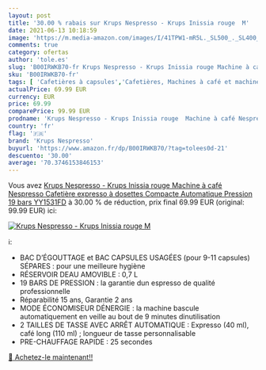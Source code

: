 ```yaml
---
layout: post
title: '30.00 % rabais sur Krups Nespresso - Krups Inissia rouge  M'
date: 2021-06-13 10:18:59
image: 'https://m.media-amazon.com/images/I/41TPW1-mR5L._SL500_._SL400_.jpg'
comments: true
category: ofertas
author: 'tole.es'
slug: 'B00IRWKB70-fr Krups Nespresso - Krups Inissia rouge Machine à café...'
sku: 'B00IRWKB70-fr'
tags: [ 'Cafetières à capsules','Cafetières, Machines à café et machines à expresso','Café, thé et expresso','Cuisine et Maison','krups nespresso', ]
actualPrice: 69.99 EUR
currency: EUR
price: 69.99
comparePrice: 99.99 EUR
prodname: 'Krups Nespresso - Krups Inissia rouge  Machine à café Nespresso  Cafetière expresso à dosettes  Compacte Automatique  Pression 19 bars YY1531FD'
country: 'fr'
flag: '🇫🇷'
brand: 'Krups Nespresso'
buyurl: 'https://www.amazon.fr/dp/B00IRWKB70/?tag=tolees0d-21'
descuento: '30.00'
average: '70.3746153846153'
---
```


Vous avez [Krups Nespresso - Krups Inissia rouge  Machine à café Nespresso  Cafetière expresso à dosettes  Compacte Automatique  Pression 19 bars YY1531FD](https://www.amazon.fr/dp/B00IRWKB70/?tag=tolees0d-21)  à  30.00 % de réduction, prix final  69.99 EUR (original: 99.99 EUR) ici:

[![Krups Nespresso - Krups Inissia rouge  M](https://m.media-amazon.com/images/I/41TPW1-mR5L._SL500_._SL400_.jpg)](https://www.amazon.fr/dp/B00IRWKB70/?tag=tolees0d-21)

ℹ️:

- BAC D’ÉGOUTTAGE et BAC CAPSULES USAGÉES (pour 9-11 capsules) SÉPARES : pour une meilleure hygiène
- RÉSERVOIR DEAU AMOVIBLE : 0,7 L
- 19 BARS DE PRESSION : la garantie dun espresso de qualité professionnelle
- Réparabilité 15 ans, Garantie 2 ans
- MODE ÉCONOMISEUR DÉNERGIE : la machine bascule automatiquement en veille au bout de 9 minutes dinutilisation
- 2 TAILLES DE TASSE AVEC ARRÊT AUTOMATIQUE : Expresso (40 ml), café long (110 ml) ; longueur de tasse personnalisable
- PRE-CHAUFFAGE RAPIDE : 25 secondes

[🛒 Achetez-le maintenant!!](https://www.amazon.fr/dp/B00IRWKB70/?tag=tolees0d-21)
